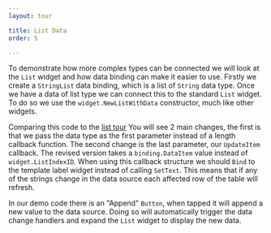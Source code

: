 ```yaml
---
layout: tour

title: List Data
order: 5

---
```


To demonstrate how more complex types can be connected
we will look at the `List` widget and how data binding
can make it easier to use. Firstly we create a `StringList`
data binding, which is a list of `String` data type.
Once we have a data of list type we can connect this to
the standard `List` widget. To do so we use the
`widget.NewListWithData` constructor, much like other
widgets.

Comparing this code to the [list tour](/tour/widget/list)
You will see 2 main changes, the first is that we pass
the data type as the first parameter instead of a length
callback function. The second change is the last parameter,
our `UpdateItem` callback. The revised version takes
a `binding.DataItem` value instead of `widget.ListIndexID`.
When using this callback structure we should `Bind`
to the template label widget instead of calling `SetText`.
This means that if any of the strings change in the
data source each affected row of the table will refresh.

In our demo code there is an "Append" `Button`, when
tapped it will append a new value to the data source.
Doing so will automatically trigger the data change
handlers and expand the `List` widget to display the
new data.
